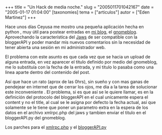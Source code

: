 +++
title = "Un Hack de media noche."
slug = "2005011701042167"
date = "2005-01-17 01:04:00"
[taxonomies]
tema = ["articulos"]
autor = ["Eden Martinez"]
+++

Hace unos días Ceyusa me mostro una pequeña aplicación hecha en python ,
muy útil para postear entradas en [mi
blog](http://www.lonelyfortress.com), el
[gnomeblog](http://www.gnome.org/~seth/gnome-blog/). Aprovechando la
característica del [Jaws](http://www.jaws.com.mx) de ser compatible con
la bloggerAPI y poder mandar mis nuevos comentarios sin la necesidad de
tener abierta una sesión en mi administrador web.

<!-- more -->
El problema con este asunto es que cada vez que se hacia un upload de
alguna entrada, en vez aparecer el titulo definido por medio del
gnomeblog, me lo substituía con la fecha de la entrada, y mi titulo lo
pasaba como una linea aparte dentro del contenido del post.

Así que hace un rato (aprox de las 0hrs), sin sueño y con mas ganas de
pendejear en internet que de cerrar los ojos, me dia a la tarea de
solucionar este inconveniente . El problema, si es que así se le quiere
llamar, es en la definición del protocolo del bloggerAPI en el cual
unicamente espera el content y no el title, al cual se le asigna por
defecto la fecha actual, así que solamente se le tiene que poner un
parametro extra en la espera de los datos en el archivo xmlrpc.php del
jaws y tambien enviar el titulo en el bloggerAPI.py del gnomeblog.

Los parches para el
[xmlrpc.php](http://www.lonelyfortress.com/files/xmlrpc.path) y el
[bloggerAPI.py](http://www.lonelyfortress.com/files/bloggerAPI.path)

